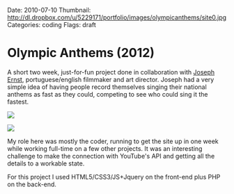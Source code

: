 Date: 2010-07-10
Thumbnail: http://dl.dropbox.com/u/5229171/portfolio/images/olympicanthems/site0.jpg
Categories: coding
Flags: draft

# Olympic Anthems (2012)

A short two week, just-for-fun project done in collaboration with [Joseph Ernst][link-collab1], portuguese/english filmmaker and art director. Joseph had a very simple idea of having people record themselves singing their national anthems as fast as they could, competing to see who could sing it the fastest.

[![](http://dl.dropbox.com/u/5229171/portfolio/images/olympicanthems/site2.jpg)][link-site]

[![](http://dl.dropbox.com/u/5229171/portfolio/images/olympicanthems/site1.jpg)][link-site]

My role here was mostly the coder, running to get the site up in one week while working full-time on a few other projects. It was an interesting challenge to make the connection with YouTube's API and getting all the details to a workable state.

For this project I used HTML5/CSS3/JS+Jquery on the front-end plus PHP on the back-end.

[link-site]:http://olympicanthems.com/
[link-collab1]:http://www.facebook.com/JosephErnst.Projects
